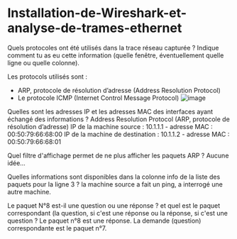 # Installation-de-Wireshark-et-analyse-de-trames-ethernet

Quels protocoles ont été utilisés dans la trace réseau capturée ? Indique comment tu as eu cette information (quelle fenêtre, éventuellement quelle ligne ou quelle colonne).

Les protocols utilisés sont :
- ARP, protocole de résolution d’adresse (Address Resolution  Protocol)
- Le protocole ICMP (Internet Control Message Protocol) 
![image](https://github.com/JuJuIHM/Installation-de-Wireshark-et-analyse-de-trames-ethernet/assets/137881830/f2f3006c-6e71-44c9-91bc-4abc9db1a112)

Quelles sont les adresses IP et les adresses MAC des interfaces ayant échangé des informations ? Address Resolution Protocol (ARP, protocole de résolution d’adresse)
IP de la machine source : 10.1.1.1 - adresse MAC : 00:50:79:66:68:00
IP de la machine de destination : 10.1.1.2 - adresse MAC : 00:50:79:66:68:01

Quel filtre d'affichage permet de ne plus afficher les paquets ARP ?
Aucune idée...

Quelles informations sont disponibles dans la colonne info de la liste des paquets pour la ligne 3 ?
la machine source a fait un ping, a interrogé une autre machine.

Le paquet N°8 est-il une question ou une réponse ? et quel est le paquet correspondant (la question, si c'est une réponse ou la réponse, si c'est une question ?
Le paquet n°8 est une réponse. La demande (question) correspondante est le paquet n°7.

